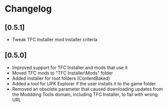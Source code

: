 # Changelog

## [0.5.1]
- Tweak TFC Installer mod installer criteria

## [0.5.0]
- Improved support for TFC Installer and mods that use it
- Moved TFC mods to "TFC Installer\Mods" folder
- Added installer for root folders (ContentBaked)
- Added a tool for UPK Explorer if the user installs it to the game folder
- Removed an obsolete parameter that caused downloading updates from the Moddding Tools domain, including TFC Installer, to fail with wrong URL